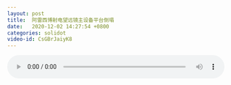 ```yaml
---
layout: post
title:  阿雷西博射电望远镜主设备平台倒塌
date:   2020-12-02 14:27:54 +0800
categories: solidot
video-id: CsGBrJaiyK8
---
```


<audio src="/assets/4624692c47f2936db452391692e58e84.mp3" style="width: 100%;" controls></audio>

